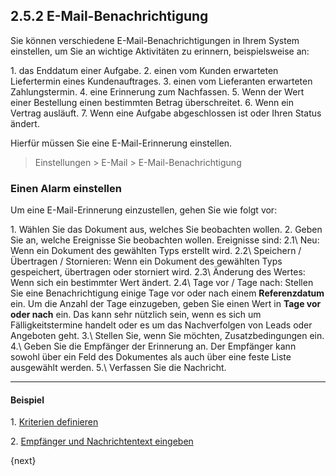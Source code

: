 ## 2.5.2 E-Mail-Benachrichtigung

Sie können verschiedene E-Mail-Benachrichtigungen in Ihrem System einstellen, um Sie an wichtige Aktivitäten zu erinnern, beispielsweise an:

1\. das Enddatum einer Aufgabe.
2\. einen vom Kunden erwarteten Liefertermin eines Kundenauftrages.
3\. einen vom Lieferanten erwarteten Zahlungstermin.
4\. eine Erinnerung zum Nachfassen.
5\. Wenn der Wert einer Bestellung einen bestimmten Betrag überschreitet.
6\. Wenn ein Vertrag ausläuft.
7\. Wenn eine Aufgabe abgeschlossen ist oder Ihren Status ändert.

Hierfür müssen Sie eine E-Mail-Erinnerung einstellen.

> Einstellungen > E-Mail > E-Mail-Benachrichtigung

### Einen Alarm einstellen

Um eine E-Mail-Erinnerung einzustellen, gehen Sie wie folgt vor:

1\. Wählen Sie das Dokument aus, welches Sie beobachten wollen.
2\. Geben Sie an, welche Ereignisse Sie beobachten wollen. Ereignisse sind:
2.1\ Neu: Wenn ein Dokument des gewählten Typs erstellt wird.
2.2\ Speichern / Übertragen / Stornieren: Wenn ein Dokument des gewählten Typs gespeichert, übertragen oder storniert wird.
2.3\ Änderung des Wertes: Wenn sich ein bestimmter Wert ändert.
2.4\ Tage vor / Tage nach: Stellen Sie eine Benachrichtigung einige Tage vor oder nach einem **Referenzdatum** ein. Um die Anzahl der Tage einzugeben, geben Sie einen Wert in **Tage vor oder nach** ein. Das kann sehr nützlich sein, wenn es sich um Fälligkeitstermine handelt oder es um das Nachverfolgen von Leads oder Angeboten geht.
3.\ Stellen Sie, wenn Sie möchten, Zusatzbedingungen ein.
4.\ Geben Sie die Empfänger der Erinnerung an. Der Empfänger kann sowohl über ein Feld des Dokumentes als auch über eine feste Liste ausgewählt werden.
5.\ Verfassen Sie die Nachricht.

---

#### Beispiel
1\. [Kriterien definieren](<img class="screenshot" src="{{docs_base_url}}/assets/img/setup/email/email-alert-1.png">)

2\. [Empfänger und Nachrichtentext eingeben](<img class="screenshot" src="{{docs_base_url}}/assets/img/setup/email/email-alert-2.png">)

{next}
